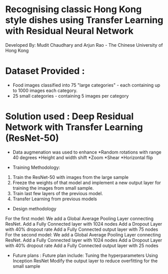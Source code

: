 # Recognising classic Hong Kong style dishes using Transfer Learning with Residual Neural Network

Developed By: Mudit Chaudhary and Arjun Rao - The Chinese University of Hong Kong

# Dataset Provided :
 * Food images classified into 75 "large categories" - each containing up to 1000 images each category.
 * 25 small categories - containing 5 images per category
  
# Solution used : Deep Residual Network with Transfer Learning (ResNet-50)

* Data augmenation was used to enhance
  *Random rotations with range 40 degrees
  *Height and width shift
  *Zoom
  *Shear
  *Horizontal flip

* Training Methodology:
1) Train the ResNet-50 with images from the large sample
2) Freeze the weights of that model and implement a new output layer for training the images from small sample.
3) Train last few layers of the previous model.
4) Transfer Learning from previous models

* Design methodology

For the first model:
We add a Global Average Pooling Layer connecting ResNet.
Add a Fully Connected layer with 1024 nodes
Add a Dropout Layer with 40% dropout rate
Add a Fully Connected output layer with 75 nodes
For the second model:
We add a Global Average Pooling Layer connecting ResNet.
Add a Fully Connected layer with 1024 nodes
Add a Dropout Layer with 40% dropout rate
Add a Fully Connected output layer with 25 nodes

* Future plans :
Future plan include:
Tuning the hyperparameters
Using Inception ResNet
Modify the output layer to reduce overfitting for the small sample



